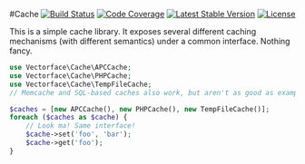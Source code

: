 #Cache
[![Build Status](https://travis-ci.org/Vectorface/cache.svg?branch=master)](https://travis-ci.org/Vectorface/cache)
[![Code Coverage](https://scrutinizer-ci.com/g/Vectorface/cache/badges/coverage.png?b=master)](https://scrutinizer-ci.com/g/Vectorface/cache/?branch=master)
[![Latest Stable Version](https://poser.pugx.org/vectorface/cache/v/stable.svg)](https://packagist.org/packages/vectorface/cache)
[![License](https://poser.pugx.org/vectorface/cache/license.svg)](https://packagist.org/packages/vectorface/cache)

This is a simple cache library. It exposes several different caching mechanisms (with different semantics) under a common interface. Nothing fancy.

```php
use Vectorface\Cache\APCCache;
use Vectorface\Cache\PHPCache;
use Vectorface\Cache\TempFileCache;
// Memcache and SQL-based caches also work, but aren't as good as examples.

$caches = [new APCCache(), new PHPCache(), new TempFileCache()];
foreach ($caches as $cache) {
	// Look ma! Same interface!
	$cache->set('foo', 'bar');
	$cache->get('foo');
}
```

